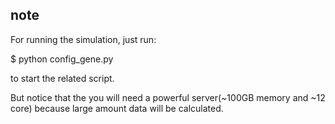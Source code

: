 ## note
For running the simulation, just run: 

$ python config\_gene.py 

to start the related script.

But notice that the you will need a powerful server(~100GB memory and ~12 core) because large amount data will be calculated.
